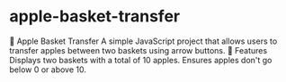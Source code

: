# apple-basket-transfer
🍎 Apple Basket Transfer A simple JavaScript project that allows users to transfer apples between two baskets using arrow buttons.  🚀 Features Displays two baskets with a total of 10 apples.  Ensures apples don't go below 0 or above 10.
